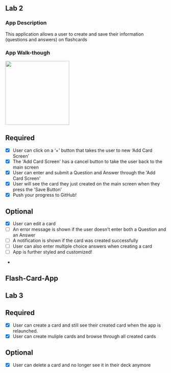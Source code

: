 ## Lab 2

### App Description
This application allows a user to create and save their information (questions and answers) on flashcards

### App Walk-though

<img src="https://user-images.githubusercontent.com/71245496/159107500-4bf4e1a5-a882-41cb-8f67-aa4d452a4234.gif" width=200><br>

## Required
- [x] User can click on a ‘+’ button that takes the user to new ‘Add Card Screen’
- [x] The 'Add Card Screen' has a cancel button to take the user back to the main screen
- [x] User can enter and submit a Question and Answer through the 'Add Card Screen'
- [x] User will see the card they just created on the main screen when they press the 'Save Button'
- [x] Push your progress to GitHub!

## Optional
- [x] User can edit a card
- [ ] An error message is shown if the user doesn't enter both a Question and an Answer
- [ ] A notification is shown if the card was created successfully
- [ ] User can also enter multiple choice answers when creating a card
- [ ] App is further styled and customized!
-

 ## Flash-Card-App
 
 ## Lab 3
 ## Required
- [x] User can create a card and still see their created card when the app is relaunched.
- [x] User can create muliple cards and browse through all created cards
## Optional
- [x] User can delete a card and no longer see it in their deck anymore

